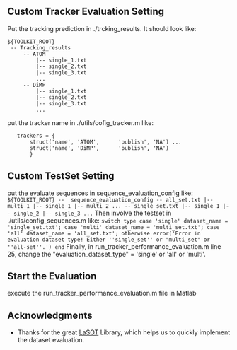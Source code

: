 
## Custom Tracker Evaluation Setting
Put the tracking prediction in ./trcking_results. It should look like:
   ```
   ${TOOLKIT_ROOT}
    -- Tracking_results
        -- ATOM
            |-- single_1.txt
            |-- single_2.txt
            |-- single_3.txt
            ...
        -- DiMP
            |-- single_1.txt
            |-- single_2.txt
            |-- single_3.txt
            ...
   ```

put the tracker name in  ./utils/cofig_tracker.m like:
 ```
    trackers = {
        struct('name', 'ATOM',      'publish', 'NA') ...
        struct('name', 'DiMP',      'publish', 'NA')
        }
   ```

## Custom TestSet Setting
put the evaluate sequences in sequence_evaluation_config like:
    ```
    ${TOOLKIT_ROOT}
    --  sequence_evaluation_config
        -- all_set.txt
            |-- multi_1
            |-- single_1
            |-- multi_2
            ...
        -- single_set.txt
            |-- single_1
            |-- single_2
            |-- single_3
            ...
    ```
Then involve the testset in ./utils/config_sequences.m like:
    ```
    switch type
        case 'single'
            dataset_name = 'single_set.txt';
        case 'multi'
            dataset_name = 'multi_set.txt';
        case 'all'
            dataset_name = 'all_set.txt';
        otherwise
            error('Error in evaluation dataset type! Either ''single_set'' or "multi_set" or ''all-set''.')
    end
    ```
Finally, in run_tracker_performance_evaluation.m line 25, change the "evaluation_dataset_type" = 'single' or 'all' or 'multi'.

## Start the Evaluation

execute the run_tracker_performance_evaluation.m file in Matlab


## Acknowledgments
* Thanks for the great [LaSOT](https://github.com/HengLan/LaSOT_Evaluation_Toolkit) Library, which helps us to quickly implement the dataset evaluation.

